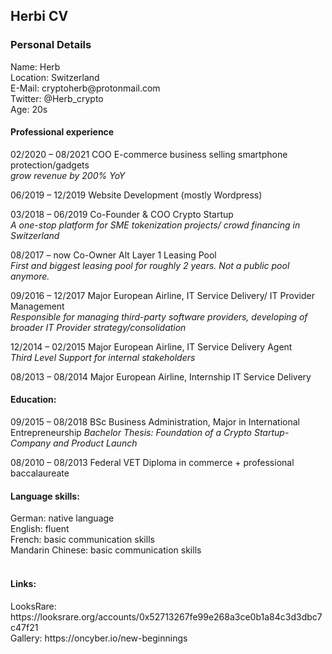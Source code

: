 ## Herbi CV

<h3>Personal Details</h3>
Name:				Herb<br/>
Location:		Switzerland<br/>
E-Mail:			cryptoherb@protonmail.com<br/>
Twitter: 			@Herb_crypto<br/>
Age:				20s<br/>
		

<h4>Professional experience</h4>					

02/2020 – 08/2021	COO E-commerce business selling smartphone protection/gadgets\
	*grow revenue by 200% YoY* 
  </br>

06/2019 – 12/2019	Website Development (mostly Wordpress) </br>

03/2018 – 06/2019	Co-Founder & COO Crypto Startup\
	*A one-stop platform for SME tokenization projects/ crowd financing in Switzerland*

08/2017 – now	Co-Owner Alt Layer 1 Leasing Pool\
	*First and biggest leasing pool for roughly 2 years. Not a public pool anymore.*

09/2016 – 12/2017	Major European Airline, IT Service Delivery/ IT Provider Management\
	*Responsible for managing third-party software providers, developing of broader IT Provider strategy/consolidation*

12/2014 – 02/2015 	Major European Airline, IT Service Delivery Agent\
	*Third Level Support for internal stakeholders*

08/2013 – 08/2014	Major European Airline, Internship IT Service Delivery 

<h4>Education: </h4>	

09/2015 – 08/2018	BSc Business Administration, Major in International Entrepreneurship 
	*Bachelor Thesis: Foundation of a Crypto Startup- Company and Product Launch*

08/2010 – 08/2013	Federal VET Diploma in commerce + professional baccalaureate



<h4>Language skills:</h4>
German: 			native language<br/>
English: 			fluent<br/>
French: 			basic communication skills<br/>
Mandarin Chinese:		basic communication skills<br/>
<br/>

<h4>Links: </h4>
LooksRare: 			https://looksrare.org/accounts/0x52713267fe99e268a3ce0b1a84c3d3dbc7c47f21<br/>
Gallery: 			https://oncyber.io/new-beginnings<br/>
